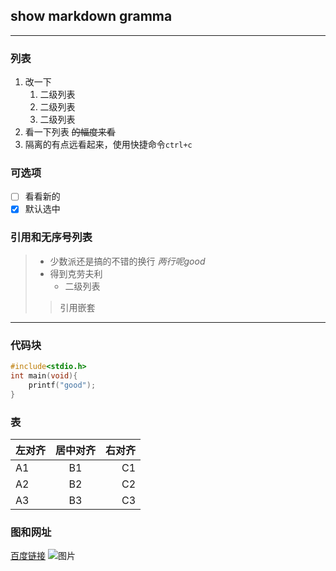 ## show markdown gramma
---
### 列表
1. 改一下
   1. 二级列表
   2. 二级列表
   3. 二级列表
2. 看一下列表
   ~~的幅度来看~~
3. 隔离的有点远看起来，使用快捷命令`ctrl+c`
   
### 可选项
  - [ ] 看看新的
  - [x] 默认选中 
### 引用和无序号列表
> - 少数派还是搞的不错的换行
> _两行呢good_
> - 得到克劳夫利
>   - 二级列表
>> 引用嵌套

---
### 代码块
```c
#include<stdio.h>
int main(void){
    printf("good");
}

```

### 表

左对齐 | 居中对齐 | 右对齐
---------|:----------:|---------:
 A1 | B1 | C1
 A2 | B2 | C2
 A3 | B3 | C3  

### 图和网址
[百度链接](http://baidu.com)
![图片](https://liaoxuefeng.com/books/git/what-is-git/svn-vs-git/centralized.jpg)